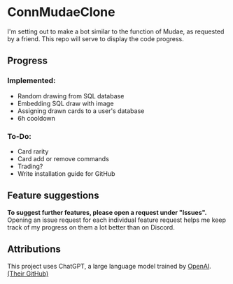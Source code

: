 # ConnMudaeClone

I'm setting out to make a bot similar to the function of Mudae, as requested by a friend. This repo will serve to display the code progress.


## Progress

### Implemented:
- Random drawing from SQL database
- Embedding SQL draw with image
- Assigning drawn cards to a user's database
- 6h cooldown

### To-Do:
- Card rarity
- Card add or remove commands
- Trading?
- Write installation guide for GitHub

## Feature suggestions

**To suggest further features, please open a request under "Issues".**
Opening an issue request for each individual feature request helps me keep track of my progress on them a lot better than on Discord. 


## Attributions
This project uses ChatGPT, a large language model trained by [OpenAI](https://openai.com/). [(Their GitHub)](https://github.com/openai)
